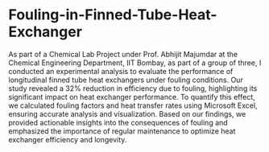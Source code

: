 # Fouling-in-Finned-Tube-Heat-Exchanger
As part of a Chemical Lab Project under Prof. Abhijit Majumdar at the Chemical Engineering Department, IIT Bombay, as part of a group of three, I conducted an experimental analysis to evaluate the performance of longitudinal finned tube heat exchangers under fouling conditions. Our study revealed a 32% reduction in efficiency due to fouling, highlighting its significant impact on heat exchanger performance. To quantify this effect, we calculated fouling factors and heat transfer rates using Microsoft Excel, ensuring accurate analysis and visualization. Based on our findings, we provided actionable insights into the consequences of fouling and emphasized the importance of regular maintenance to optimize heat exchanger efficiency and longevity.
